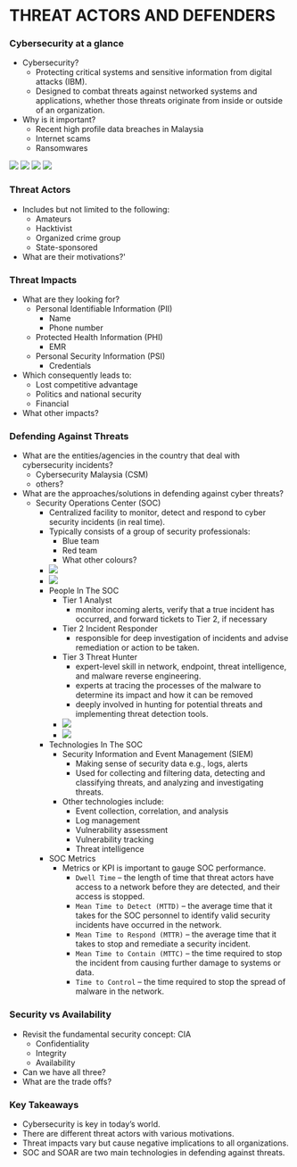 # THREAT ACTORS AND DEFENDERS

### Cybersecurity at a glance
- Cybersecurity?
	- Protecting critical systems and sensitive information from digital attacks (IBM). 
	- Designed to combat threats against networked systems and applications, whether those threats originate from inside or outside of an organization.
- Why is it important?
	- Recent high profile data breaches in Malaysia
	- Internet scams
	- Ransomwares

 ![](../res/Pasted%20image%2020250212153219.png)
 ![](../res/Pasted%20image%2020250212153233.png)
 ![](../images/Pasted%20image%2020250212153239.png)
 ![](../images/Pasted%20image%2020250212153243.png)

### Threat Actors
- Includes but not limited to the following:
	- Amateurs
	- Hacktivist
	- Organized crime group
	- State-sponsored
- What are their motivations?'

### Threat Impacts
- What are they looking for?
	- Personal Identifiable Information (PII)
		- Name
		- Phone number
	- Protected Health Information (PHI)
		- EMR
	- Personal Security Information (PSI)
		- Credentials
- Which consequently leads to:
	- Lost competitive advantage
	- Politics and national security
	- Financial
- What other impacts?

### Defending Against Threats
- What are the entities/agencies in the country that deal with cybersecurity incidents?
	- Cybersecurity Malaysia (CSM)
	- others?
- What are the approaches/solutions in defending against cyber threats?
	- Security Operations Center (SOC)
		- Centralized facility to monitor, detect and respond to cyber security incidents (in real time).
		- Typically consists of a group of security professionals:
			- Blue team
			- Red team
			- What other colours?
		- ![](../res/Pasted%20image%2020250212153444.png)
		- ![](../res/Pasted%20image%2020250212153449.png)
		- People In The SOC
			- Tier 1 Analyst
				- monitor incoming alerts, verify that a true incident has occurred, and forward tickets to Tier 2, if necessary
			- Tier 2 Incident Responder
				- responsible for deep investigation of incidents and advise remediation or action to be taken.
			- Tier 3 Threat Hunter
				- expert-level skill in network, endpoint, threat intelligence, and malware reverse engineering.
				- experts at tracing the processes of the malware to determine its impact and how it can be removed
				- deeply involved in hunting for potential threats and implementing threat detection tools.
			- ![](../images/Pasted%20image%2020250212153522.png)
			- ![](../images/Pasted%20image%2020250212153527.png)
		- Technologies In The SOC
			- Security Information and Event Management (SIEM)
				- Making sense of security data e.g., logs, alerts
				- Used for collecting and filtering data, detecting and classifying threats, and analyzing and investigating threats.
			- Other technologies include:
				- Event collection, correlation, and analysis
				- Log management
				- Vulnerability assessment
				- Vulnerability tracking
				- Threat intelligence
		- SOC Metrics
			- Metrics or KPI is important to gauge SOC performance.
				- `Dwell Time` – the length of time that threat actors have access to a network before they are detected, and their access is stopped.
				- `Mean Time to Detect (MTTD)` – the average time that it takes for the SOC personnel to identify valid security incidents have occurred in the network.
				- `Mean Time to Respond (MTTR)` – the average time that it takes to stop and remediate a security incident.
				- `Mean Time to Contain (MTTC)` – the time required to stop the incident from causing further damage to systems or data.
				- `Time to Control` – the time required to stop the spread of malware in the network.


### Security vs Availability
- Revisit the fundamental security concept: CIA
	- Confidentiality
	- Integrity
	- Availability
- Can we have all three?
- What are the trade offs?

### Key Takeaways
- Cybersecurity is key in today’s world.
- There are different threat actors with various motivations.
- Threat impacts vary but cause negative implications to all organizations.
- SOC and SOAR are two main technologies in defending against threats.





















